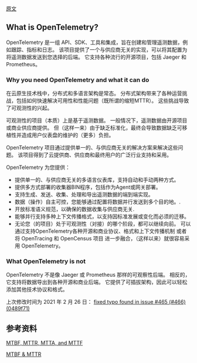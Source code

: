 [原文](https://opentelemetry.io/docs/concepts/what-is-opentelemetry/)

## What is OpenTelemetry?
OpenTelemetry 是一组 API、SDK、工具和集成，旨在创建和管理遥测数据，例如跟踪、指标和日志。 
该项目提供了一个与供应商无关的实现，可以将其配置为将遥测数据发送到您选择的后端。 
它支持各种流行的开源项目，包括 Jaeger 和 Prometheus。

### Why you need OpenTelemetry and what it can do
在云原生技术栈中，分布式和多语言架构是常态。 
分布式架构带来了各种运营挑战，包括如何快速解决可用性和性能问题（既所谓的缩短MTTR）。 
这些挑战导致了可观测性的兴起。

可观测性的项目（本质）上是基于遥测数据。 
一般情况下，遥测数据由开源项目或商业供应商提供。 
但（这样一来）由于缺乏标准化，最终会导致数据缺乏可移植性并造成用户仪表盘的维护的（更多）负担。

OpenTelemetry 项目通过提供单一的、与供应商无关的解决方案来解决这些问题。 该项目得到了云提供商、供应商和最终用户的广泛行业支持和采用。

OpenTelemetry 为您提供：

- 提供单一的、与供应商无关的多语言仪表库，支持自动和手动两种方式。
- 提供多方式部署的收集器BIN程序，包括作为Agent或网关部署。
- 支持生成、发送、收集、处理和导出遥测数据的端到端实现。
- 数据（操作）自主可控，您能够通过配置将数据并行发送到多个目的地。.
- 开放标准语义规范，以确保的数据收集与供应商无关.
- 能够并行支持多种上下文传播格式，以支持因标准发展或变化而必须的迁移。
- 无论您（的项目）处于可观测性（对接）的哪个阶段，都可以继续向前。 
  可以通过支持OpenTelemetry各种开源和商业协议、格式和上下文传播机制 或者 将 OpenTracing 和 OpenCensus 项目 进一步融合，（这样以来）就很容易采用 OpenTelemetry。

### What OpenTelemetry is not
OpenTelemetry 不是像 Jaeger 或 Prometheus 那样的可观察性后端。 
相反的，它支持将数据导出到各种开源和商业后端。 它提供了可插拔架构，因此可以轻松添加其他技术协议和格式。

上次修改时间为 2021 年 2 月 26 日： [fixed typo found in issue #465 (#466) (0489f71)](https://github.com/open-telemetry/opentelemetry.io/commit/0489f71b02e6cac6df0af74ac3634cf989748bb7)


## 参考资料

[MTBF, MTTR, MTTA, and MTTF](https://www.atlassian.com/incident-management/kpis/common-metrics)

[MTBF & MTTR](https://zhuanlan.zhihu.com/p/84231209)


